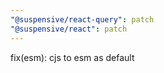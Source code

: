 ```yaml
---
"@suspensive/react-query": patch
"@suspensive/react": patch
---
```


fix(esm): cjs to esm as default
